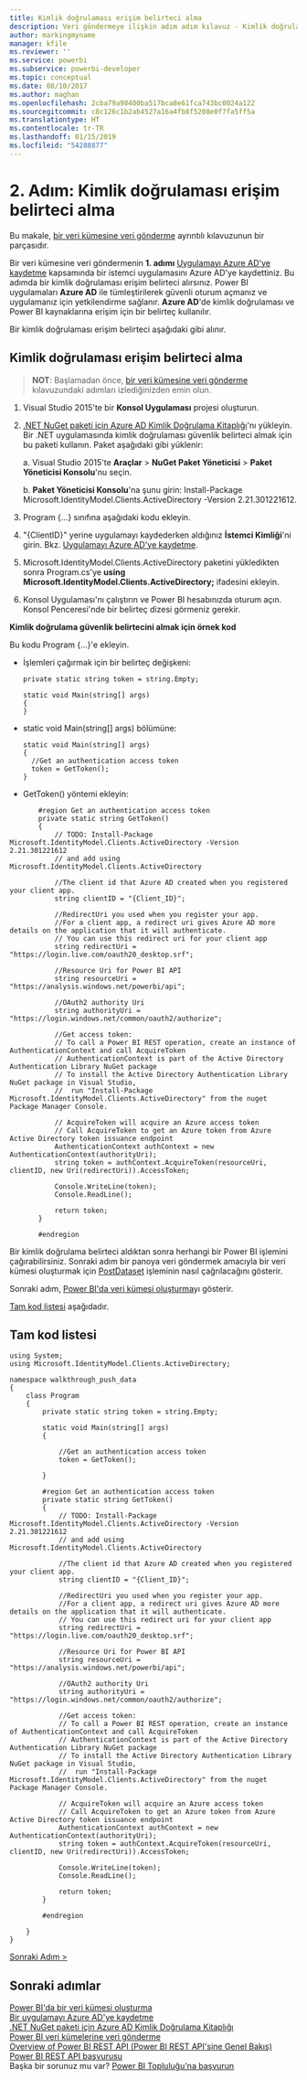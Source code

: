 ```yaml
---
title: Kimlik doğrulaması erişim belirteci alma
description: Veri göndermeye ilişkin adım adım kılavuz - Kimlik doğrulaması erişim belirteci alma
author: markingmyname
manager: kfile
ms.reviewer: ''
ms.service: powerbi
ms.subservice: powerbi-developer
ms.topic: conceptual
ms.date: 08/10/2017
ms.author: maghan
ms.openlocfilehash: 2cba79a98400ba517bca8e61fca743bc0024a122
ms.sourcegitcommit: c8c126c1b2ab4527a16a4fb8f5208e0f7fa5ff5a
ms.translationtype: HT
ms.contentlocale: tr-TR
ms.lasthandoff: 01/15/2019
ms.locfileid: "54288877"
---
```

# <a name="step-2-get-an-authentication-access-token"></a>2. Adım: Kimlik doğrulaması erişim belirteci alma
Bu makale, [bir veri kümesine veri gönderme](walkthrough-push-data.md) ayrıntılı kılavuzunun bir parçasıdır.

Bir veri kümesine veri göndermenin **1. adımı** [Uygulamayı Azure AD'ye kaydetme](walkthrough-push-data-register-app-with-azure-ad.md) kapsamında bir istemci uygulamasını Azure AD'ye kaydettiniz. Bu adımda bir kimlik doğrulaması erişim belirteci alırsınız. Power BI uygulamaları **Azure AD** ile tümleştirilerek güvenli oturum açmanız ve uygulamanız için yetkilendirme sağlanır. **Azure AD**'de kimlik doğrulaması ve Power BI kaynaklarına erişim için bir belirteç kullanılır.

Bir kimlik doğrulaması erişim belirteci aşağıdaki gibi alınır.

## <a name="get-an-authentication-access-token"></a>Kimlik doğrulaması erişim belirteci alma
> **NOT**: Başlamadan önce, [bir veri kümesine veri gönderme](walkthrough-push-data.md) kılavuzundaki adımları izlediğinizden emin olun.
> 
> 

1. Visual Studio 2015'te bir **Konsol Uygulaması** projesi oluşturun.
2. [.NET NuGet paketi için Azure AD Kimlik Doğrulama Kitaplığı](https://www.nuget.org/packages/Microsoft.IdentityModel.Clients.ActiveDirectory/)'nı yükleyin. Bir .NET uygulamasında kimlik doğrulaması güvenlik belirteci almak için bu paketi kullanın. Paket aşağıdaki gibi yüklenir:
   
     a. Visual Studio 2015'te **Araçlar** > **NuGet Paket Yöneticisi** > **Paket Yöneticisi Konsolu**'nu seçin.
   
     b. **Paket Yöneticisi Konsolu**'na şunu girin: Install-Package Microsoft.IdentityModel.Clients.ActiveDirectory -Version 2.21.301221612.
3. Program {...} sınıfına aşağıdaki kodu ekleyin.
4. "{ClientID}" yerine uygulamayı kaydederken aldığınız **İstemci Kimliği**'ni girin. Bkz. [Uygulamayı Azure AD'ye kaydetme](walkthrough-push-data-register-app-with-azure-ad.md).
5. Microsoft.IdentityModel.Clients.ActiveDirectory paketini yükledikten sonra Program.cs'ye **using Microsoft.IdentityModel.Clients.ActiveDirectory;** ifadesini ekleyin.
6. Konsol Uygulaması'nı çalıştırın ve Power BI hesabınızda oturum açın. Konsol Penceresi'nde bir belirteç dizesi görmeniz gerekir.

**Kimlik doğrulama güvenlik belirtecini almak için örnek kod**

Bu kodu Program {...}'e ekleyin.

* İşlemleri çağırmak için bir belirteç değişkeni:
  
  ```
  private static string token = string.Empty;
  
  static void Main(string[] args)
  {
  }
  ```
* static void Main(string[] args) bölümüne:
  
  ```
  static void Main(string[] args)
  {
    //Get an authentication access token
    token = GetToken();
  }
  ```
* GetToken() yöntemi ekleyin:

```
       #region Get an authentication access token
       private static string GetToken()
       {
           // TODO: Install-Package Microsoft.IdentityModel.Clients.ActiveDirectory -Version 2.21.301221612
           // and add using Microsoft.IdentityModel.Clients.ActiveDirectory

           //The client id that Azure AD created when you registered your client app.
           string clientID = "{Client_ID}";

           //RedirectUri you used when you register your app.
           //For a client app, a redirect uri gives Azure AD more details on the application that it will authenticate.
           // You can use this redirect uri for your client app
           string redirectUri = "https://login.live.com/oauth20_desktop.srf";

           //Resource Uri for Power BI API
           string resourceUri = "https://analysis.windows.net/powerbi/api";

           //OAuth2 authority Uri
           string authorityUri = "https://login.windows.net/common/oauth2/authorize";

           //Get access token:
           // To call a Power BI REST operation, create an instance of AuthenticationContext and call AcquireToken
           // AuthenticationContext is part of the Active Directory Authentication Library NuGet package
           // To install the Active Directory Authentication Library NuGet package in Visual Studio,
           //  run "Install-Package Microsoft.IdentityModel.Clients.ActiveDirectory" from the nuget Package Manager Console.

           // AcquireToken will acquire an Azure access token
           // Call AcquireToken to get an Azure token from Azure Active Directory token issuance endpoint
           AuthenticationContext authContext = new AuthenticationContext(authorityUri);
           string token = authContext.AcquireToken(resourceUri, clientID, new Uri(redirectUri)).AccessToken;

           Console.WriteLine(token);
           Console.ReadLine();

           return token;
       }

       #endregion
```

Bir kimlik doğrulama belirteci aldıktan sonra herhangi bir Power BI işlemini çağırabilirsiniz. Sonraki adım bir panoya veri göndermek amacıyla bir veri kümesi oluşturmak için [PostDataset](https://docs.microsoft.com/rest/api/power-bi/pushdatasets) işleminin nasıl çağrılacağını gösterir.

Sonraki adım, [Power BI'da veri kümesi oluşturma](walkthrough-push-data-create-dataset.md)yı gösterir.

[Tam kod listesi](#code) aşağıdadır.

<a name="code"/>

## <a name="complete-code-listing"></a>Tam kod listesi
    using System;
    using Microsoft.IdentityModel.Clients.ActiveDirectory;

    namespace walkthrough_push_data
    {
        class Program
        {
            private static string token = string.Empty;

            static void Main(string[] args)
            {

                //Get an authentication access token
                token = GetToken();

            }

            #region Get an authentication access token
            private static string GetToken()
            {
                // TODO: Install-Package Microsoft.IdentityModel.Clients.ActiveDirectory -Version 2.21.301221612
                // and add using Microsoft.IdentityModel.Clients.ActiveDirectory

                //The client id that Azure AD created when you registered your client app.
                string clientID = "{Client_ID}";

                //RedirectUri you used when you register your app.
                //For a client app, a redirect uri gives Azure AD more details on the application that it will authenticate.
                // You can use this redirect uri for your client app
                string redirectUri = "https://login.live.com/oauth20_desktop.srf";

                //Resource Uri for Power BI API
                string resourceUri = "https://analysis.windows.net/powerbi/api";

                //OAuth2 authority Uri
                string authorityUri = "https://login.windows.net/common/oauth2/authorize";

                //Get access token:
                // To call a Power BI REST operation, create an instance of AuthenticationContext and call AcquireToken
                // AuthenticationContext is part of the Active Directory Authentication Library NuGet package
                // To install the Active Directory Authentication Library NuGet package in Visual Studio,
                //  run "Install-Package Microsoft.IdentityModel.Clients.ActiveDirectory" from the nuget Package Manager Console.

                // AcquireToken will acquire an Azure access token
                // Call AcquireToken to get an Azure token from Azure Active Directory token issuance endpoint
                AuthenticationContext authContext = new AuthenticationContext(authorityUri);
                string token = authContext.AcquireToken(resourceUri, clientID, new Uri(redirectUri)).AccessToken;

                Console.WriteLine(token);
                Console.ReadLine();

                return token;
            }

            #endregion

        }
    }


[Sonraki Adım >](walkthrough-push-data-create-dataset.md)

## <a name="next-steps"></a>Sonraki adımlar
[Power BI'da bir veri kümesi oluşturma](walkthrough-push-data-create-dataset.md)  
[Bir uygulamayı Azure AD'ye kaydetme](walkthrough-push-data-register-app-with-azure-ad.md)  
[.NET NuGet paketi için Azure AD Kimlik Doğrulama Kitaplığı](https://www.nuget.org/packages/Microsoft.IdentityModel.Clients.ActiveDirectory/)  
[Power BI veri kümelerine veri gönderme](walkthrough-push-data.md)  
[Overview of Power BI REST API (Power BI REST API'sine Genel Bakış)](overview-of-power-bi-rest-api.md)  
[Power BI REST API başvurusu](https://docs.microsoft.com/rest/api/power-bi/)  
Başka bir sorunuz mu var? [Power BI Topluluğu'na başvurun](http://community.powerbi.com/)

